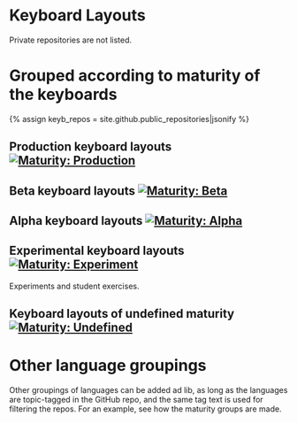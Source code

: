 # Keyboard Layouts

Private repositories are not listed.

# Grouped according to maturity of the keyboards

{% assign keyb_repos = site.github.public_repositories|jsonify %}

## Production keyboard layouts [![Maturity: Production](https://img.shields.io/badge/Maturity-Production-brightgreen.svg)](/MaturityClassification.html)

<div id="prod_keyboards" class="twocolumn" ></div>

## Beta keyboard layouts [![Maturity: Beta](https://img.shields.io/badge/Maturity-Beta-yellow.svg)](/MaturityClassification.html)

<div id="beta_keyboards" class="twocolumn" ></div>

## Alpha keyboard layouts [![Maturity: Alpha](https://img.shields.io/badge/Maturity-Alpha-red.svg)](/MaturityClassification.html)

<div id="alpha_keyboards" class="twocolumn" ></div>

## Experimental keyboard layouts [![Maturity: Experiment](https://img.shields.io/badge/Maturity-Experiment-black.svg)](/MaturityClassification.html)

Experiments and student exercises.

<div id="exper_keyboards" class="twocolumn" ></div>

## Keyboard layouts of undefined maturity [![Maturity: Undefined](https://img.shields.io/badge/Maturity-Undefined-lightgrey.svg)](/MaturityClassification.html)

<div id="undef_keyboards" class="twocolumn" ></div>

# Other language groupings

Other groupings of languages can be added ad lib, as long as the languages are topic-tagged in the GitHub repo, and the same tag text is used for filtering the repos. For an example, see how the maturity groups are made.

<script src="/assets/js/langtable.js"></script>
<script>
const domProdLangs = document.querySelector('#prod_keyboards');
domProdLangs.appendChild(addUnorderedList({{keyb_repos}}, 'keyboard-', ['maturity-prod']))
</script>

<script>
const domBetaLangs = document.querySelector('#beta_keyboards');
domBetaLangs.appendChild(addUnorderedList({{keyb_repos}}, 'keyboard-', ['maturity-beta']))
</script>

<script>
const domAlphaLangs = document.querySelector('#alpha_keyboards');
domAlphaLangs.appendChild(addUnorderedList({{keyb_repos}}, 'keyboard-', ['maturity-alpha']))
</script>

<script>
const domExperLangs = document.querySelector('#exper_keyboards');
domExperLangs.appendChild(addUnorderedList({{keyb_repos}}, 'keyboard-', ['maturity-exper']))
</script>

<script>
const domUndefLangs = document.querySelector('#undef_keyboards');
domUndefLangs.appendChild(addNegUnorderedList({{keyb_repos}}, 'keyboard-', ['maturity-exper', 'maturity-beta', 'maturity-alpha', 'maturity-prod']))
</script>
